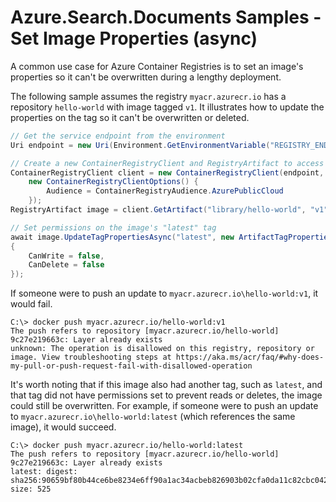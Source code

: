 # Azure.Search.Documents Samples - Set Image Properties (async)

A common use case for Azure Container Registries is to set an image's properties so it can't be overwritten during a lengthy deployment.

The following sample assumes the registry `myacr.azurecr.io` has a repository `hello-world` with image tagged `v1`.  It illustrates how to update the properties on the tag so it can't be overwritten or deleted.

```C# Snippet:ContainerRegistry_Tests_Samples_SetArtifactPropertiesAsync
// Get the service endpoint from the environment
Uri endpoint = new Uri(Environment.GetEnvironmentVariable("REGISTRY_ENDPOINT"));

// Create a new ContainerRegistryClient and RegistryArtifact to access image operations
ContainerRegistryClient client = new ContainerRegistryClient(endpoint, new DefaultAzureCredential(),
    new ContainerRegistryClientOptions() {
        Audience = ContainerRegistryAudience.AzurePublicCloud
    });
RegistryArtifact image = client.GetArtifact("library/hello-world", "v1");

// Set permissions on the image's "latest" tag
await image.UpdateTagPropertiesAsync("latest", new ArtifactTagProperties()
{
    CanWrite = false,
    CanDelete = false
});
```

If someone were to push an update to `myacr.azurecr.io\hello-world:v1`, it would fail.

```
C:\> docker push myacr.azurecr.io/hello-world:v1
The push refers to repository [myacr.azurecr.io/hello-world]
9c27e219663c: Layer already exists
unknown: The operation is disallowed on this registry, repository or image. View troubleshooting steps at https://aka.ms/acr/faq/#why-does-my-pull-or-push-request-fail-with-disallowed-operation
```

It's worth noting that if this image also had another tag, such as `latest`, and that tag did not have permissions set to prevent reads or deletes, the image could still be overwritten.  For example, if someone were to push an update to `myacr.azurecr.io\hello-world:latest` (which references the same image), it would succeed.

```
C:\> docker push myacr.azurecr.io/hello-world:latest
The push refers to repository [myacr.azurecr.io/hello-world]
9c27e219663c: Layer already exists
latest: digest: sha256:90659bf80b44ce6be8234e6ff90a1ac34acbeb826903b02cfa0da11c82cbc042 size: 525
```

